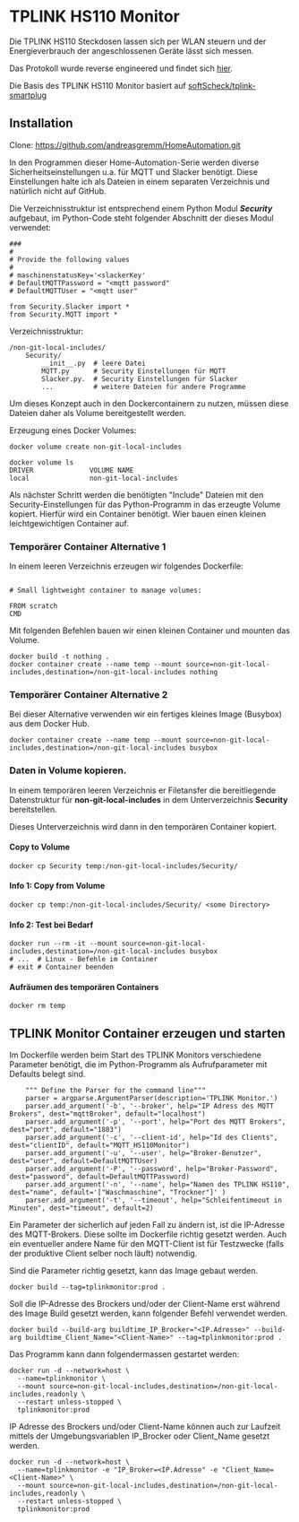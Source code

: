 # TPLINK HS110 Monitor
Die TPLINK HS110 Steckdosen lassen sich per WLAN steuern und der Energieverbrauch der angeschlossenen Geräte lässt sich messen.

Das Protokoll wurde reverse engineered und findet sich [hier](
https://www.softscheck.com/en/reverse-engineering-tp-link-hs110/).

Die Basis des TPLINK HS110 Monitor basiert auf [softScheck/tplink-smartplug](https://github.com/softScheck/tplink-smartplug)

## Installation
Clone: https://github.com/andreasgremm/HomeAutomation.git

In den Programmen dieser Home-Automation-Serie werden diverse Sicherheitseinstellungen u.a. für MQTT und Slacker benötigt. Diese Einstellungen halte ich als Dateien in einem separaten Verzeichnis und natürlich nicht auf GitHub.

Die Verzeichnisstruktur ist entsprechend einem Python Modul ***Security*** aufgebaut, im Python-Code steht folgender Abschnitt der dieses Modul verwendet:

```
###
#
# Provide the following values
#
# maschinenstatusKey='<slackerKey'
# DefaultMQTTPassword = "<mqtt password"
# DefaultMQTTUser = "<mqtt user"

from Security.Slacker import *
from Security.MQTT import *
```

Verzeichnisstruktur:

```
/non-git-local-includes/
	Security/
		__init__.py  # leere Datei
		MQTT.py      # Security Einstellungen für MQTT
		Slacker.py.  # Security Einstellungen für Slacker
		...          # weitere Dateien für andere Programme
```

Um dieses Konzept auch in den Dockercontainern zu nutzen, müssen diese Dateien daher als Volume bereitgestellt werden.



Erzeugung eines Docker Volumes:

```
docker volume create non-git-local-includes

docker volume ls
DRIVER              VOLUME NAME
local               non-git-local-includes
```

Als nächster Schritt werden die benötigten "Include" Dateien mit den Security-Einstellungen für das Python-Programm in das erzeugte Volume kopiert.
Hierfür wird ein Container benötigt. Wier bauen einen kleinen leichtgewichtigen Container auf.

### Temporärer Container Alternative 1
In einem leeren Verzeichnis erzeugen wir folgendes Dockerfile:

```

# Small lightweight container to manage volumes:

FROM scratch
CMD
```

Mit folgenden Befehlen bauen wir einen kleinen Container und mounten das Volume.
```
docker build -t nothing .
docker container create --name temp --mount source=non-git-local-includes,destination=/non-git-local-includes nothing
```

### Temporärer Container Alternative 2
Bei dieser Alternative verwenden wir ein fertiges kleines Image (Busybox) aus dem Docker Hub.

```
docker container create --name temp --mount source=non-git-local-includes,destination=/non-git-local-includes busybox
```

### Daten in Volume kopieren.
In einem temporären leeren Verzeichnis er Filetansfer die bereitliegende Datenstruktur für **non-git-local-includes** in dem Unterverzeichnis **Security** bereitstellen.

Dieses Unterverzeichnis wird dann in den temporären Container kopiert.
#### Copy to Volume

```
docker cp Security temp:/non-git-local-includes/Security/
```
#### Info 1: Copy from Volume

```
docker cp temp:/non-git-local-includes/Security/ <some Directory>
```

#### Info 2: Test bei Bedarf
```
docker run --rm -it --mount source=non-git-local-includes,destination=/non-git-local-includes busybox
# ...  # Linux - Befehle im Container
# exit # Container beenden
```

#### Aufräumen des temporären Containers

```
docker rm temp
```

## TPLINK Monitor Container erzeugen und starten
Im Dockerfile werden beim Start des TPLINK Monitors verschiedene Parameter benötigt, die im Python-Programm als Aufrufparameter mit Defaults belegt sind.

```
	""" Define the Parser for the command line"""
	parser = argparse.ArgumentParser(description='TPLINK Monitor.')
	parser.add_argument('-b', '--broker', help="IP Adress des MQTT Brokers", dest="mqttBroker", default="localhost")
	parser.add_argument('-p', '--port', help="Port des MQTT Brokers", dest="port", default="1883")
	parser.add_argument('-c', '--client-id', help="Id des Clients", dest="clientID", default="MQTT_HS110Monitor")
	parser.add_argument('-u', '--user', help="Broker-Benutzer", dest="user", default=DefaultMQTTUser)
	parser.add_argument('-P', '--password', help="Broker-Password", dest="password", default=DefaultMQTTPassword)
	parser.add_argument('-n', '--name', help="Namen des TPLINK HS110", dest="name", default='["Waschmaschine", "Trockner"]' )
	parser.add_argument('-t', '--timeout', help="Schleifentimeout in Minuten", dest="timeout", default=2)

```
Ein Parameter der sicherlich auf jeden Fall zu ändern ist, ist die IP-Adresse des MQTT-Brokers. Diese sollte im Dockerfile richtig gesetzt werden.
Auch ein eventueller andere Name für den MQTT-Client ist für Testzwecke (falls der produktive Client selber noch läuft) notwendig.

Sind die Parameter richtig gesetzt, kann das Image gebaut werden.

```
docker build --tag=tplinkmonitor:prod .
```
Soll die IP-Adresse des Brockers und/oder der Client-Name erst während des Image Build gesetzt werden, kann folgender Befehl verwendet werden.

```
docker build --build-arg buildtime_IP_Brocker="<IP.Adresse>" --build-arg buildtime_Client_Name="<Client-Name>" --tag=tplinkmonitor:prod .
```

Das Programm kann dann folgendermassen gestartet werden:

```
docker run -d --network=host \
  --name=tplinkmonitor \
  --mount source=non-git-local-includes,destination=/non-git-local-includes,readonly \
  --restart unless-stopped \
  tplinkmonitor:prod
```

IP Adresse des Brockers und/oder Client-Name können auch zur Laufzeit mittels der Umgebungsvariablen IP_Brocker oder Client_Name gesetzt werden.

```
docker run -d --network=host \
  --name=tplinkmonitor -e "IP_Broker=<IP.Adresse" -e "Client_Name=<Client-Name>" \
  --mount source=non-git-local-includes,destination=/non-git-local-includes,readonly \
  --restart unless-stopped \
  tplinkmonitor:prod
```
